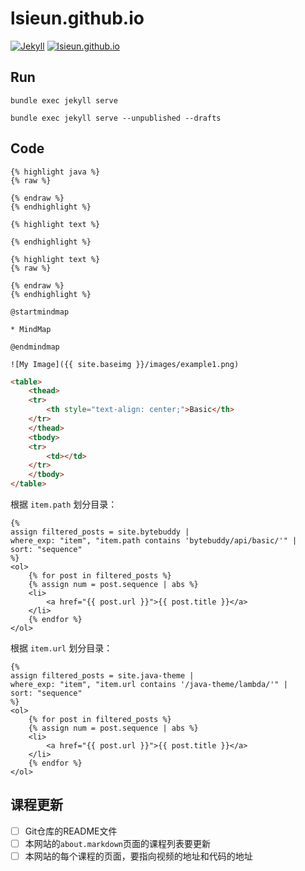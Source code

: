 # lsieun.github.io

[![Jekyll](https://img.shields.io/badge/built_for-Jekyll-red.svg)](https://jekyllrb.com/)
[![lsieun.github.io](https://img.shields.io/website/https/lsieun.github.io.svg?label=lsieun.github.io)](https://lsieun.github.io)

## Run

```shell
bundle exec jekyll serve
```

```shell
bundle exec jekyll serve --unpublished --drafts
```

## Code

```text
{% highlight java %}
{% raw %}

{% endraw %}
{% endhighlight %}
```

```text
{% highlight text %}

{% endhighlight %}
```

```text
{% highlight text %}
{% raw %}

{% endraw %}
{% endhighlight %}
```

```plantuml
@startmindmap

* MindMap

@endmindmap
```

```text
![My Image]({{ site.baseimg }}/images/example1.png)
```

```html
<table>
    <thead>
    <tr>
        <th style="text-align: center;">Basic</th>
    </tr>
    </thead>
    <tbody>
    <tr>
        <td></td>
    </tr>
    </tbody>
</table>
```

根据 `item.path` 划分目录：

```text
{%
assign filtered_posts = site.bytebuddy |
where_exp: "item", "item.path contains 'bytebuddy/api/basic/'" |
sort: "sequence"
%}
<ol>
    {% for post in filtered_posts %}
    {% assign num = post.sequence | abs %}
    <li>
        <a href="{{ post.url }}">{{ post.title }}</a>
    </li>
    {% endfor %}
</ol>
```

根据 `item.url` 划分目录：

```text
{%
assign filtered_posts = site.java-theme |
where_exp: "item", "item.url contains '/java-theme/lambda/'" |
sort: "sequence"
%}
<ol>
    {% for post in filtered_posts %}
    {% assign num = post.sequence | abs %}
    <li>
        <a href="{{ post.url }}">{{ post.title }}</a>
    </li>
    {% endfor %}
</ol>
```

## 课程更新

- [ ] Git仓库的README文件
- [ ] 本网站的`about.markdown`页面的课程列表要更新
- [ ] 本网站的每个课程的页面，要指向视频的地址和代码的地址
